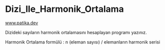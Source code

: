 # Dizi_Ile_Harmonik_Ortalama

www.patika.dev

Dizideki sayıların harmonik ortalamasını hesaplayan programı yazınız.

Harmonik Ortalama formülü : n (eleman sayısı) / elemanların harmonik serisi

